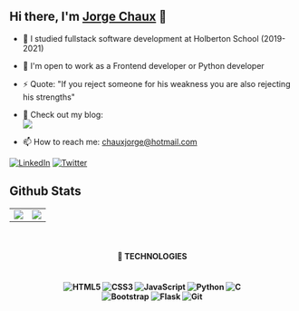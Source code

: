 <!--
**jorgechauxjr/jorgechauxjr** is a ✨ _special_ ✨ repository because its `README.md` (this file) appears on your GitHub profile.

Here are some ideas to get you started:

- 🔭 I’m currently working on ...
- 🌱 I’m currently learning ...
- 👯 I’m looking to collaborate on ...
- 🤔 I’m looking for help with ...
- 💬 Ask me about ...
- 📫 How to reach me: ...
- 😄 Pronouns: ...
- ⚡ Fun fact: ... 
-->
## Hi there, I'm [Jorge Chaux](https://www.linkedin.com/in/jorgechauxjr/) 👋

- 🔭 I studied fullstack software development at Holberton School (2019-2021)

- 👯 I'm open to work as a Frontend developer or Python developer


- ⚡ Quote: "If you reject someone for his weakness you are also rejecting his strengths"

- 💬 Check out my blog:
<br><a href="https://medium.com/@jorgechauxjr" target="_blank"><img src="https://img.shields.io/badge/Medium-12100E?style=for-the-badge&logo=medium&logoColor=white"></a>

- 📫 How to reach me: chauxjorge@hotmail.com

[![LinkedIn](https://img.shields.io/badge/linkedin-%230077B5.svg?&style=for-the-badge&logo=linkedin&logoColor=white)][1]
[![Twitter](https://img.shields.io/badge/twitter-%231DA1F2.svg?&style=for-the-badge&logo=twitter&logoColor=white)][2]

[1]: https://www.linkedin.com/in/jorgechauxjr/
[2]: https://twitter.com/jorgechauxjr

## Github Stats

<table align="center">
	<tr>
		<td>
      <img src="https://github-readme-stats.vercel.app/api?username=jorgechauxjr&show_icons=true&theme=highcontrast">
		</td>
		<td>
      <img src="https://github-readme-stats.vercel.app/api/top-langs/?username=jorgechauxjr&theme=highcontrast">
		</td>
	</tr>
</table>
<br>

<h4 align="center">🚀 TECHNOLOGIES
<br><br>
<h4 align="center">
<img alt="HTML5" src="https://img.shields.io/badge/html5-%23E34F26.svg?style=for-the-badge&logo=html5&logoColor=white"/>
<img alt="CSS3" src="https://img.shields.io/badge/css3-%231572B6.svg?style=for-the-badge&logo=css3&logoColor=white"/>
<img alt="JavaScript" src="https://img.shields.io/badge/javascript-%23323330.svg?style=for-the-badge&logo=javascript&logoColor=%23F7DF1E"/>
<img alt="Python" src="https://img.shields.io/badge/python-%2314354C.svg?style=for-the-badge&logo=python&logoColor=white"/>
<img alt="C" src="https://img.shields.io/badge/c-%2300599C.svg?style=for-the-badge&logo=c&logoColor=white"/> <br>
<img alt="Bootstrap" src="https://img.shields.io/badge/bootstrap-%23563D7C.svg?style=for-the-badge&logo=bootstrap&logoColor=white"/>
<img alt="Flask" src="https://img.shields.io/badge/flask-%23000.svg?style=for-the-badge&logo=flask&logoColor=white"/>
<img alt="Git" src="https://img.shields.io/badge/git-%23F05033.svg?style=for-the-badge&logo=git&logoColor=white"/>
</h4>
<br>
